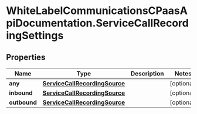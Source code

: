 # WhiteLabelCommunicationsCPaasApiDocumentation.ServiceCallRecordingSettings

## Properties

Name | Type | Description | Notes
------------ | ------------- | ------------- | -------------
**any** | [**ServiceCallRecordingSource**](ServiceCallRecordingSource.md) |  | [optional] 
**inbound** | [**ServiceCallRecordingSource**](ServiceCallRecordingSource.md) |  | [optional] 
**outbound** | [**ServiceCallRecordingSource**](ServiceCallRecordingSource.md) |  | [optional] 


